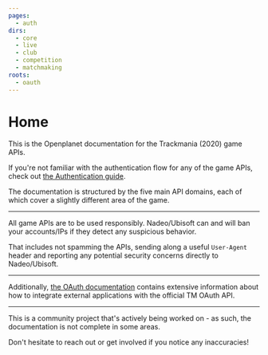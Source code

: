 ```yaml
---
pages:
  - auth
dirs:
  - core
  - live
  - club
  - competition
  - matchmaking
roots:
  - oauth
---
```


# Home
This is the Openplanet documentation for the Trackmania (2020) game APIs.

If you're not familiar with the authentication flow for any of the game APIs, check out [the Authentication guide](/auth).

The documentation is structured by the five main API domains, each of which cover a slightly different area of the game.

---

All game APIs are to be used responsibly. Nadeo/Ubisoft can and will ban your accounts/IPs if they detect any suspicious behavior.

That includes not spamming the APIs, sending along a useful `User-Agent` header and reporting any potential security concerns directly to Nadeo/Ubisoft.

---

Additionally, [the OAuth documentation](/oauth/summary) contains extensive information about how to integrate external applications with the official TM OAuth API.

---

This is a community project that's actively being worked on - as such, the documentation is not complete in some areas.

Don't hesitate to reach out or get involved if you notice any inaccuracies!
